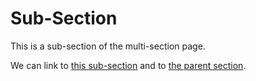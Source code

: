 # Sub-Section

This is a sub-section of the multi-section page.

We can link to [this sub-section](./) and to [the parent section](../).